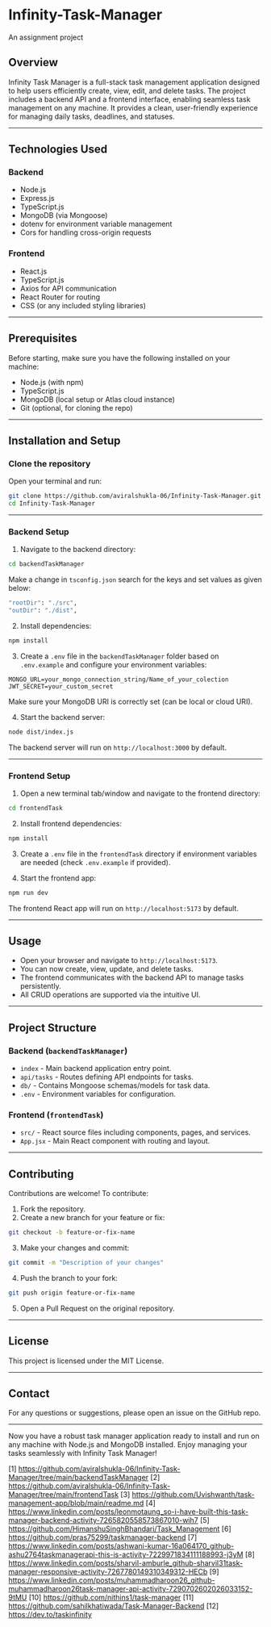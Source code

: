 # Infinity-Task-Manager
An assignment project

## Overview
Infinity Task Manager is a full-stack task management application designed to help users efficiently create, view, edit, and delete tasks. The project includes a backend API and a frontend interface, enabling seamless task management on any machine. It provides a clean, user-friendly experience for managing daily tasks, deadlines, and statuses.

***

## Technologies Used

### Backend
- Node.js
- Express.js
- TypeScript.js
- MongoDB (via Mongoose)
- dotenv for environment variable management
- Cors for handling cross-origin requests

### Frontend
- React.js
- TypeScript.js
- Axios for API communication
- React Router for routing
- CSS (or any included styling libraries)

***

## Prerequisites

Before starting, make sure you have the following installed on your machine:

- Node.js (with npm)
- TypeScript.js
- MongoDB (local setup or Atlas cloud instance)
- Git (optional, for cloning the repo)

***

## Installation and Setup

### Clone the repository

Open your terminal and run:

```bash
git clone https://github.com/aviralshukla-06/Infinity-Task-Manager.git
cd Infinity-Task-Manager
```

***

### Backend Setup

1. Navigate to the backend directory:

```bash
cd backendTaskManager
```

Make a change in `tsconfig.json` search for the keys and set values as given below:
```bash
"rootDir": "./src",
"outDir": "./dist",
```

2. Install dependencies:

```bash
npm install
```

3. Create a `.env` file in the `backendTaskManager` folder based on `.env.example` and configure your environment variables:

```
MONGO_URL=your_mongo_connection_string/Name_of_your_colection
JWT_SECRET=your_custom_secret
```

Make sure your MongoDB URI is correctly set (can be local or cloud URI).

4. Start the backend server:

```bash
node dist/index.js
```

The backend server will run on `http://localhost:3000` by default.

***

### Frontend Setup

1. Open a new terminal tab/window and navigate to the frontend directory:

```bash
cd frontendTask
```

2. Install frontend dependencies:

```bash
npm install
```

3. Create a `.env` file in the `frontendTask` directory if environment variables are needed (check `.env.example` if provided).

4. Start the frontend app:

```bash
npm run dev
```

The frontend React app will run on `http://localhost:5173` by default.

***

## Usage

- Open your browser and navigate to `http://localhost:5173`.
- You can now create, view, update, and delete tasks.
- The frontend communicates with the backend API to manage tasks persistently.
- All CRUD operations are supported via the intuitive UI.

***

## Project Structure

### Backend (`backendTaskManager`)
- `index` - Main backend application entry point.
- `api/tasks` - Routes defining API endpoints for tasks.
- `db/` - Contains Mongoose schemas/models for task data.
- `.env` - Environment variables for configuration.

### Frontend (`frontendTask`)
- `src/` - React source files including components, pages, and services.
- `App.jsx` - Main React component with routing and layout.

***

## Contributing

Contributions are welcome! To contribute:

1. Fork the repository.
2. Create a new branch for your feature or fix:

```bash
git checkout -b feature-or-fix-name
```

3. Make your changes and commit:

```bash
git commit -m "Description of your changes"
```

4. Push the branch to your fork:

```bash
git push origin feature-or-fix-name
```

5. Open a Pull Request on the original repository.

***

## License

This project is licensed under the MIT License.

***

## Contact

For any questions or suggestions, please open an issue on the GitHub repo.

***

Now you have a robust task manager application ready to install and run on any machine with Node.js and MongoDB installed. Enjoy managing your tasks seamlessly with Infinity Task Manager!

[1] https://github.com/aviralshukla-06/Infinity-Task-Manager/tree/main/backendTaskManager
[2] https://github.com/aviralshukla-06/Infinity-Task-Manager/tree/main/frontendTask
[3] https://github.com/Uvishwanth/task-management-app/blob/main/readme.md
[4] https://www.linkedin.com/posts/leonmotaung_so-i-have-built-this-task-manager-backend-activity-7265820558573867010-wih7
[5] https://github.com/HimanshuSinghBhandari/Task_Management
[6] https://github.com/pras75299/taskmanager-backend
[7] https://www.linkedin.com/posts/ashwani-kumar-16a064170_github-ashu2764taskmanagerapi-this-is-activity-7229971834111188993-j3yM
[8] https://www.linkedin.com/posts/sharvil-amburle_github-sharvil31task-manager-responsive-activity-7267780149310349312-HECb
[9] https://www.linkedin.com/posts/muhammadharoon26_github-muhammadharoon26task-manager-api-activity-7290702602026033152-9tMU
[10] https://github.com/nithins1/task-manager
[11] https://github.com/sahilkhatiwada/Task-Manager-Backend
[12] https://dev.to/taskinfinity
